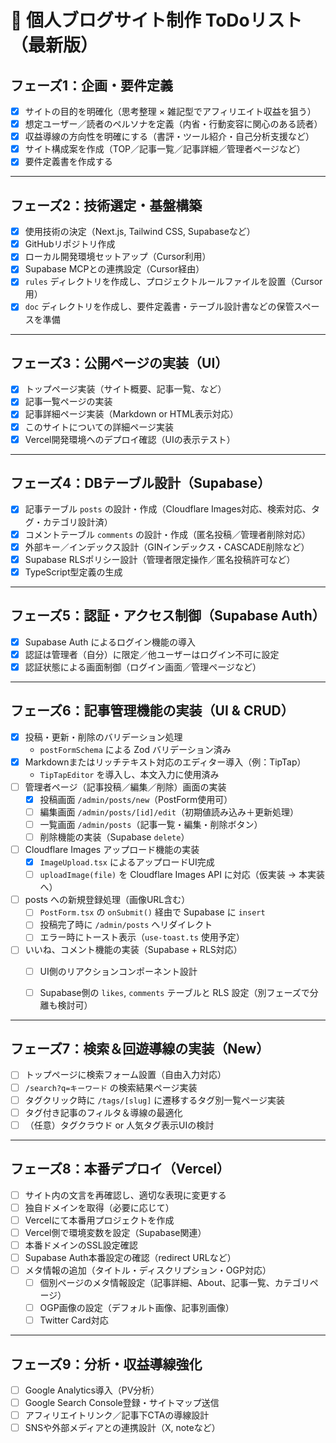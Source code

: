# 📝 個人ブログサイト制作 ToDoリスト（最新版）

## フェーズ1：企画・要件定義
- [x] サイトの目的を明確化（思考整理 × 雑記型でアフィリエイト収益を狙う）
- [x] 想定ユーザー／読者のペルソナを定義（内省・行動変容に関心のある読者）
- [x] 収益導線の方向性を明確にする（書評・ツール紹介・自己分析支援など）
- [x] サイト構成案を作成（TOP／記事一覧／記事詳細／管理者ページなど）
- [x] 要件定義書を作成する

---

## フェーズ2：技術選定・基盤構築
- [x] 使用技術の決定（Next.js, Tailwind CSS, Supabaseなど）
- [x] GitHubリポジトリ作成
- [x] ローカル開発環境セットアップ（Cursor利用）
- [x] Supabase MCPとの連携設定（Cursor経由）
- [x] `rules` ディレクトリを作成し、プロジェクトルールファイルを設置（Cursor用）
- [x] `doc` ディレクトリを作成し、要件定義書・テーブル設計書などの保管スペースを準備

---

## フェーズ3：公開ページの実装（UI）
- [x] トップページ実装（サイト概要、記事一覧、など）
- [x] 記事一覧ページの実装
- [x] 記事詳細ページ実装（Markdown or HTML表示対応）
- [x] このサイトについての詳細ページ実装
- [x] Vercel開発環境へのデプロイ確認（UIの表示テスト）

---

## フェーズ4：DBテーブル設計（Supabase）
- [x] 記事テーブル `posts` の設計・作成（Cloudflare Images対応、検索対応、タグ・カテゴリ設計済）
- [x] コメントテーブル `comments` の設計・作成（匿名投稿／管理者削除対応）
- [x] 外部キー／インデックス設計（GINインデックス・CASCADE削除など）
- [x] Supabase RLSポリシー設計（管理者限定操作／匿名投稿許可など）
- [x] TypeScript型定義の生成

---

## フェーズ5：認証・アクセス制御（Supabase Auth）
- [x] Supabase Auth によるログイン機能の導入
- [x] 認証は管理者（自分）に限定／他ユーザーはログイン不可に設定
- [x] 認証状態による画面制御（ログイン画面／管理ページなど）

---

## フェーズ6：記事管理機能の実装（UI & CRUD）
- [x] 投稿・更新・削除のバリデーション処理  
  - `postFormSchema` による Zod バリデーション済み
- [x] Markdownまたはリッチテキスト対応のエディター導入（例：TipTap）  
  - `TipTapEditor` を導入し、本文入力に使用済み
- [ ] 管理者ページ（記事投稿／編集／削除）画面の実装  
  - [x] 投稿画面 `/admin/posts/new`（PostForm使用可）  
  - [ ] 編集画面 `/admin/posts/[id]/edit`（初期値読み込み＋更新処理）  
  - [ ] 一覧画面 `/admin/posts`（記事一覧・編集・削除ボタン）  
  - [ ] 削除機能の実装（Supabase `delete`）
- [ ] Cloudflare Images アップロード機能の実装  
  - [x] `ImageUpload.tsx` によるアップロードUI完成  
  - [ ] `uploadImage(file)` を Cloudflare Images API に対応（仮実装 → 本実装へ）
- [ ] posts への新規登録処理（画像URL含む）  
  - [ ] `PostForm.tsx` の `onSubmit()` 経由で Supabase に `insert`  
  - [ ] 投稿完了時に `/admin/posts` へリダイレクト  
  - [ ] エラー時にトースト表示（`use-toast.ts` 使用予定）
- [ ] いいね、コメント機能の実装（Supabase + RLS対応）  
  - [ ] UI側のリアクションコンポーネント設計  
  - [ ] Supabase側の `likes`, `comments` テーブルと RLS 設定（別フェーズで分離も検討可）


---

## フェーズ7：検索＆回遊導線の実装（New）
- [ ] トップページに検索フォーム設置（自由入力対応）
- [ ] `/search?q=キーワード` の検索結果ページ実装
- [ ] タグクリック時に `/tags/[slug]` に遷移するタグ別一覧ページ実装
- [ ] タグ付き記事のフィルタ＆導線の最適化
- [ ] （任意）タグクラウド or 人気タグ表示UIの検討

---

## フェーズ8：本番デプロイ（Vercel）
- [ ] サイト内の文言を再確認し、適切な表現に変更する
- [ ] 独自ドメインを取得（必要に応じて）
- [ ] Vercelにて本番用プロジェクトを作成
- [ ] Vercel側で環境変数を設定（Supabase関連）
- [ ] 本番ドメインのSSL設定確認
- [ ] Supabase Auth本番設定の確認（redirect URLなど）
- [ ] メタ情報の追加（タイトル・ディスクリプション・OGP対応）
  - [ ] 個別ページのメタ情報設定（記事詳細、About、記事一覧、カテゴリページ）
  - [ ] OGP画像の設定（デフォルト画像、記事別画像）
  - [ ] Twitter Card対応

---

## フェーズ9：分析・収益導線強化
- [ ] Google Analytics導入（PV分析）
- [ ] Google Search Console登録・サイトマップ送信
- [ ] アフィリエイトリンク／記事下CTAの導線設計
- [ ] SNSや外部メディアとの連携設計（X, noteなど）
